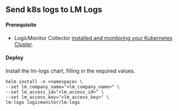 ## Send k8s logs to LM Logs

#### Prerequisite
- LogicMonitor Collector [installed and monitoring your Kubernetes Cluster](https://www.logicmonitor.com/support/monitoring/containers/kubernetes/adding-your-kubernetes-cluster-into-monitoring). 


#### Deploy

Install the lm-logs chart, filling in the required values.

``` console
helm install -n <namespace> \
--set lm_company_name="<lm_company_name>" \
--set lm_access_id="<lm_access_id>" \
--set lm_access_key="<lm_access_key>" \
lm-logs logicmonitor/lm-logs
```
